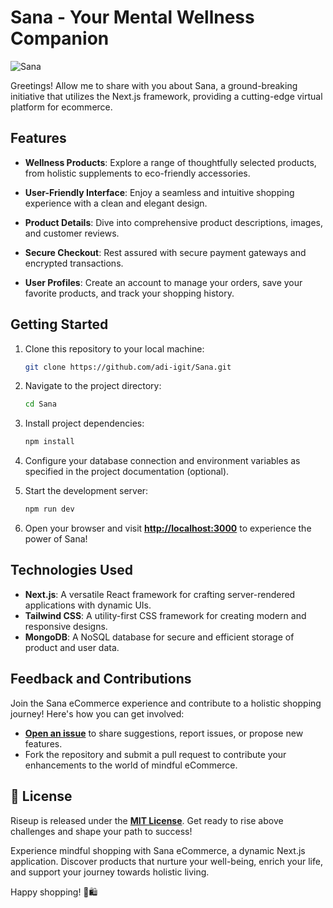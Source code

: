 # Sana - Your Mental Wellness Companion

![Sana](https://res.cloudinary.com/dd40wbf0z/image/upload/v1692428676/1_ljmx02.png)

Greetings! Allow me to share with you about Sana, a ground-breaking initiative that utilizes the Next.js framework, providing a cutting-edge virtual platform for ecommerce.

## Features

- **Wellness Products**: Explore a range of thoughtfully selected products, from holistic supplements to eco-friendly accessories.

- **User-Friendly Interface**: Enjoy a seamless and intuitive shopping experience with a clean and elegant design.

- **Product Details**: Dive into comprehensive product descriptions, images, and customer reviews.

- **Secure Checkout**: Rest assured with secure payment gateways and encrypted transactions.

- **User Profiles**: Create an account to manage your orders, save your favorite products, and track your shopping history.

## Getting Started

1. Clone this repository to your local machine:

   ```bash
   git clone https://github.com/adi-igit/Sana.git
   ```

2. Navigate to the project directory:

   ```bash
   cd Sana
   ```
   
3. Install project dependencies:

   ```bash
   npm install
   ```

4. Configure your database connection and environment variables as specified in the project documentation (optional).
   
5. Start the development server:

   ```bash
   npm run dev
   ```

6. Open your browser and visit [**http://localhost:3000**](http://localhost:3000) to experience the power of Sana!

## Technologies Used

* **Next.js**: A versatile React framework for crafting server-rendered applications with dynamic UIs.
* **Tailwind CSS**: A utility-first CSS framework for creating modern and responsive designs.
* **MongoDB**: A NoSQL database for secure and efficient storage of product and user data.

## Feedback and Contributions
Join the Sana eCommerce experience and contribute to a holistic shopping journey! Here's how you can get involved:

* [**Open an issue**](https://github.com/adi-igit/Sana/issues) to share suggestions, report issues, or propose new features.
* Fork the repository and submit a pull request to contribute your enhancements to the world of mindful eCommerce.

## 📜 License

Riseup is released under the [**MIT License**](https://github.com/adi-igit/Sana/blob/main/LICENSE). Get ready to rise above challenges and shape your path to success!

Experience mindful shopping with Sana eCommerce, a dynamic Next.js application. Discover products that nurture your well-being, enrich your life, and support your journey towards holistic living.

Happy shopping! 🌿🛍️
